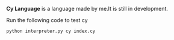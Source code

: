 **Cy Language** is a language made by me.It is still in development.

Run the following code to test cy

```console
python interpreter.py cy index.cy
```
